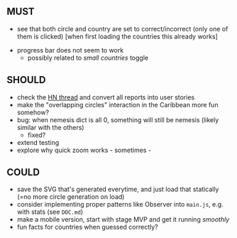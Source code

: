 ## MUST

* see that both circle and country are set to correct/incorrect (only one of them is clicked) [when first loading the countries this already works]
- progress bar does not seem to work
	- possibly related to *small countries* toggle

## SHOULD

* check the [HN thread](https://news.ycombinator.com/item?id=36913829) and convert all reports into user stories
* make the "overlapping circles" interaction in the Caribbean more fun somehow?
* bug: when nemesis dict is all 0, something will still be nemesis (likely similar with the others)
	- fixed?
* extend testing
* explore why quick zoom works - sometimes -

## COULD

* save the SVG that's generated everytime, and just load that statically (=no more circle generation on load)
* consider implementing proper patterns like Observer into `main.js`, e.g. with stats (see `DOC.md`)
* make a mobile version, start with stage MVP and get it running *smoothly*
* fun facts for countries when guessed correctly?

